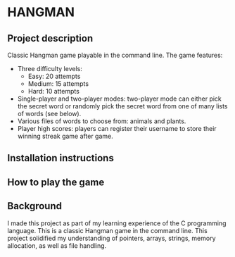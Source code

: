 # HANGMAN

## Project description
Classic Hangman game playable in the command line. The game features:
- Three difficulty levels:
    - Easy: 20 attempts
    - Medium: 15 attempts
    - Hard: 10 attempts 
- Single-player and two-player modes: two-player mode can either pick the secret word or randomly pick the secret word from one of many lists of words (see below).
- Various files of words to choose from: animals and plants.
- Player high scores: players can register their username to store their winning streak game after game.

## Installation instructions


## How to play the game


## Background
I made this project as part of my learning experience of the C programming language. This is a classic Hangman game in the command line. This project solidified my understanding of pointers, arrays, strings, memory allocation, as well as file handling. 
